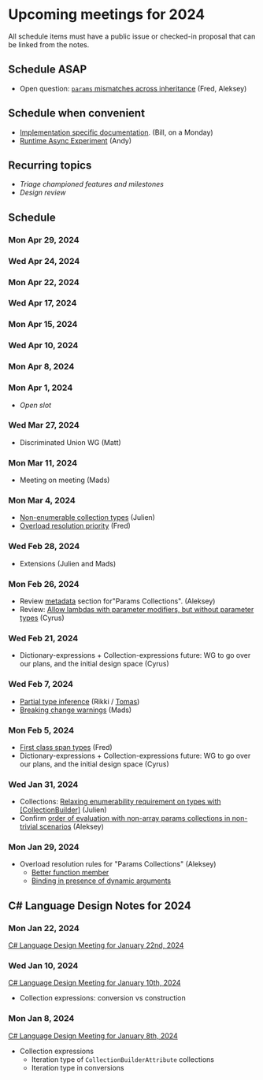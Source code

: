 # Upcoming meetings for 2024

All schedule items must have a public issue or checked-in proposal that can be linked from the notes.

## Schedule ASAP

- Open question: [`params` mismatches across inheritance](../../proposals/params-collections.md#consider-enforcing-scoped-or-params-across-overrides) (Fred, Aleksey)

## Schedule when convenient

- [Implementation specific documentation](https://github.com/dotnet/csharplang/issues/7898). (Bill, on a Monday)
- [Runtime Async Experiment](https://github.com/dotnet/runtime/issues/94620) (Andy)

## Recurring topics

- *Triage championed features and milestones*
- *Design review*

## Schedule

### Mon Apr 29, 2024

### Wed Apr 24, 2024

### Mon Apr 22, 2024

### Wed Apr 17, 2024

### Mon Apr 15, 2024

### Wed Apr 10, 2024

### Mon Apr 8, 2024

### Mon Apr 1, 2024


- _Open slot_

### Wed Mar 27, 2024

- Discriminated Union WG (Matt)

### Mon Mar 11, 2024

- Meeting on meeting (Mads)

### Mon Mar 4, 2024

- [Non-enumerable collection types](https://github.com/dotnet/csharplang/pull/7895) (Julien)
- [Overload resolution priority](https://github.com/dotnet/csharplang/pull/7906) (Fred)

### Wed Feb 28, 2024

- Extensions (Julien and Mads)

### Mon Feb 26, 2024

- Review [metadata](https://github.com/dotnet/csharplang/blob/main/proposals/params-collections.md#metadata) section for"Params Collections". (Aleksey)
- Review: [Allow lambdas with parameter modifiers, but without parameter types](https://github.com/dotnet/csharplang/pull/7369) (Cyrus)

### Wed Feb 21, 2024

- Dictionary-expressions + Collection-expressions future: WG to go over our plans, and the initial design space (Cyrus)

### Wed Feb 7, 2024

- [Partial type inference](https://github.com/dotnet/csharplang/pull/7582) (Rikki / [Tomas](https://github.com/TomatorCZ))
- [Breaking change warnings](https://github.com/dotnet/csharplang/issues/7918) (Mads)

### Mon Feb 5, 2024

- [First class span types](https://github.com/dotnet/csharplang/issues/7905) (Fred)
- Dictionary-expressions + Collection-expressions future: WG to go over our plans, and the initial design space (Cyrus)

### Wed Jan 31, 2024

- Collections: [Relaxing enumerability requirement on types with \[CollectionBuilder\]](https://github.com/dotnet/csharplang/issues/7744) (Julien)
- Confirm [order of evaluation with non-array params collections in non-trivial scenarios](https://github.com/dotnet/csharplang/blob/main/proposals/params-collections.md#order-of-evaluation-with-non-array-collections-in-non-trivial-scenarios) (Aleksey)

### Mon Jan 29, 2024

- Overload resolution rules for "Params Collections" (Aleksey)
  - [Better function member](https://github.com/dotnet/csharplang/blob/main/proposals/params-collections.md#better-function-member)
  - [Binding in presence of dynamic arguments](https://github.com/dotnet/csharplang/blob/main/proposals/params-collections.md#dynamic-vs-static-binding)

## C# Language Design Notes for 2024

### Mon Jan 22, 2024

[C# Language Design Meeting for January 22nd, 2024](https://github.com/dotnet/csharplang/blob/main/meetings/2024/LDM-2024-01-22.md)

### Wed Jan 10, 2024

[C# Language Design Meeting for January 10th, 2024](https://github.com/dotnet/csharplang/blob/main/meetings/2024/LDM-2024-01-10.md)

- Collection expressions: conversion vs construction

### Mon Jan 8, 2024

[C# Language Design Meeting for January 8th, 2024](https://github.com/dotnet/csharplang/blob/main/meetings/2024/LDM-2024-01-08.md)

- Collection expressions
    - Iteration type of `CollectionBuilderAttribute` collections
    - Iteration type in conversions
